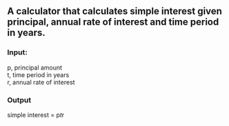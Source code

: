 ## A calculator that calculates simple interest given principal, annual rate of interest and time period in years.

### Input:
   p, principal amount <br />
   t, time period in years <br />
   r, annual rate of interest
### Output
   simple interest = p*t*r
